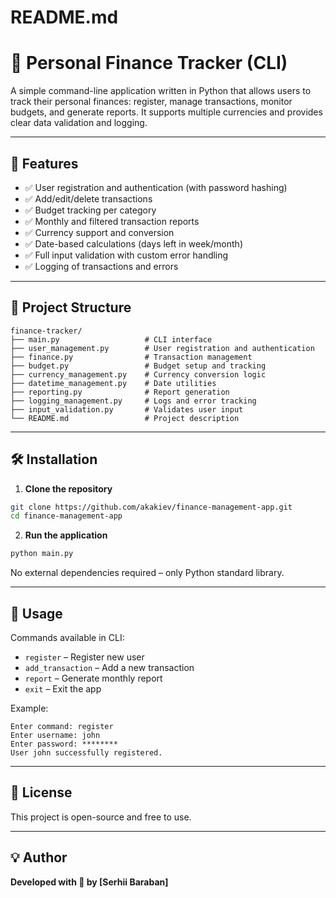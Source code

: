 # README.md

# 🧮 Personal Finance Tracker (CLI)

A simple command-line application written in Python that allows users to track their personal finances: register, manage transactions, monitor budgets, and generate reports. It supports multiple currencies and provides clear data validation and logging.

---

## 🚀 Features

- ✅ User registration and authentication (with password hashing)
- ✅ Add/edit/delete transactions
- ✅ Budget tracking per category
- ✅ Monthly and filtered transaction reports
- ✅ Currency support and conversion
- ✅ Date-based calculations (days left in week/month)
- ✅ Full input validation with custom error handling
- ✅ Logging of transactions and errors

---

## 🧩 Project Structure

```
finance-tracker/
├── main.py                   # CLI interface
├── user_management.py        # User registration and authentication
├── finance.py                # Transaction management
├── budget.py                 # Budget setup and tracking
├── currency_management.py    # Currency conversion logic
├── datetime_management.py    # Date utilities
├── reporting.py              # Report generation
├── logging_management.py     # Logs and error tracking
├── input_validation.py       # Validates user input
└── README.md                 # Project description
```

---

## 🛠️ Installation

1. **Clone the repository**
```bash
git clone https://github.com/akakiev/finance-management-app.git
cd finance-management-app
```

2. **Run the application**
```bash
python main.py
```

No external dependencies required – only Python standard library.

---

## 📌 Usage

Commands available in CLI:
- `register` – Register new user
- `add_transaction` – Add a new transaction
- `report` – Generate monthly report
- `exit` – Exit the app

Example:
```
Enter command: register
Enter username: john
Enter password: ********
User john successfully registered.
```

---

## 📄 License
This project is open-source and free to use.

---

## 💡 Author
**Developed with 💙 by [Serhii Baraban]**

